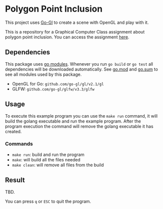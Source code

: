# Polygon Point Inclusion

This project uses [Go-Gl](https://github.com/go-gl/gl) to create a scene with OpenGL and play with it.

This is a repository for a Graphical Computer Class assignment about polygon point inclusion. You can access the assignment [here](https://www.inf.pucrs.br/pinho/CG/Trabalhos/T1-2020-2-Poligonos/T1-2020-2.html).

## Dependencies
This package uses [go modules](https://github.com/golang/go/wiki/Modules). Whenever you run `go build` or `go test` all dependencies will be downloaded automatically. See [go.mod](./go.mod) and [go.sum](go.sum) to see all modules used by this package.

- OpenGL for Go: `github.com/go-gl/gl/v2.1/gl`
- GLFW: `github.com/go-gl/glfw/v3.3/glfw`

## Usage
To execute this example program you can use the `make run` command, it will build the golang executable and run the example program. After the program execution the command will remove the golang executable it has created.

### Commands

- `make run`: build and run the program
- `make`: will build all the files needed
- `make clean`: will remove all files from the build

## Result

TBD.

You can press `q` or `ESC` to quit the program.
